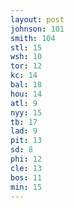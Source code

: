 ```yaml
---
layout: post
johnson: 101
smith: 104
stl: 15
wsh: 10
tor: 12
kc: 14
bal: 18
hou: 14
atl: 9
nyy: 15
tb: 17
lad: 9
pit: 13
sd: 8
phi: 12
cle: 13
bos: 11
min: 15
---
```

